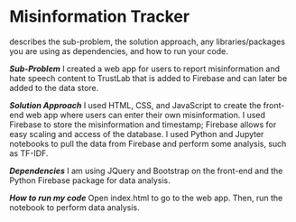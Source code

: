 # Misinformation Tracker
describes the sub-problem, the solution approach, any
libraries/packages you are using as dependencies, and how to run your code.

___Sub-Problem___
I created a web app for users to report misinformation and hate speech content to TrustLab that is added to Firebase and can later be added to the data store.

___Solution Approach___
I used HTML, CSS, and JavaScript to create the front-end web app where users can enter their own misinformation. I used Firebase to store the misinformation and timestamp; Firebase allows for easy scaling and access of the database. I used Python and Jupyter notebooks to pull the data from Firebase and perform some analysis, such as TF-IDF.

___Dependencies___
I am using JQuery and Bootstrap on the front-end and the Python Firebase package for data analysis.

___How to run my code___
Open index.html to go to the web app. Then, run the notebook to perform data analysis.
